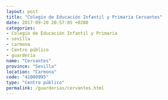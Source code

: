 ```yaml
---
layout: post
title: "Colegio de Educación Infantil y Primaria Cervantes"
date: 2017-09-20 20:57:05 +0200
categories:
- Colegio de Educación Infantil y Primaria
- sevilla
- carmona
- Centro público
- guarderia
name: "Cervantes"
province: "Sevilla"
location: "Carmona"
code: "41000995"
type: "Centro público"
permalink: /guarderias/cervantes.html
---
```

